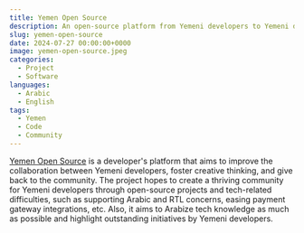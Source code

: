 ```yaml
---
title: Yemen Open Source
description: An open-source platform from Yemeni developers to Yemeni developers
slug: yemen-open-source
date: 2024-07-27 00:00:00+0000
image: yemen-open-source.jpeg
categories:
  - Project
  - Software
languages:
  - Arabic
  - English
tags:
  - Yemen
  - Code
  - Community
---
```


[Yemen Open Source](https://github.com/YemenOpenSource) is a developer's platform that aims to improve the collaboration between Yemeni developers, foster creative thinking, and give back to the community. The project hopes to create a thriving community for Yemeni developers through open-source projects and tech-related difficulties, such as supporting Arabic and RTL concerns, easing payment gateway integrations, etc. Also, it aims to Arabize tech knowledge as much as possible and highlight outstanding initiatives by Yemeni developers.
